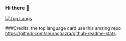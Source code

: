 ### Hi there 👋

<!--
**Mr0B/Mr0B** is a ✨ _special_ ✨ repository because its `README.md` (this file) appears on your GitHub profile.

Here are some ideas to get you started:

- 🔭 I’m currently working on ...
- 🌱 I’m currently learning ...
- 👯 I’m looking to collaborate on ...
- 🤔 I’m looking for help with ...
- 💬 Ask me about ...
- 📫 How to reach me: ...
- 😄 Pronouns: ...
- ⚡ Fun fact: ...
-->
[![Top Langs](https://github-readme-stats.vercel.app/api/top-langs/?username=Mr0B&layout=compact)](https://github.com/anuraghazra/github-readme-stats)

###Credits:
the top language card use this amzing repo https://github.com/anuraghazra/github-readme-stats. 
